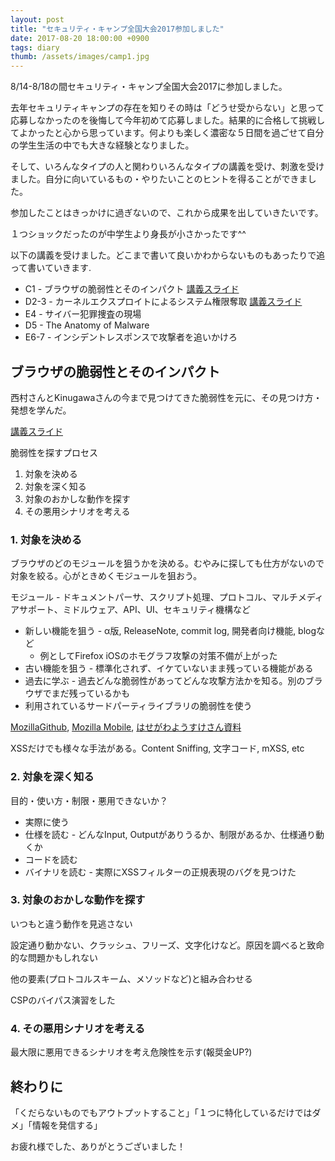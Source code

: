```yaml
---
layout: post
title: "セキュリティ・キャンプ全国大会2017参加しました"
date: 2017-08-20 18:00:00 +0900
tags: diary
thumb: /assets/images/camp1.jpg
---
```


8/14-8/18の間セキュリティ・キャンプ全国大会2017に参加しました。

去年セキュリティキャンプの存在を知りその時は「どうせ受からない」と思って応募しなかったのを後悔して今年初めて応募しました。結果的に合格して挑戦してよかったと心から思っています。何よりも楽しく濃密な５日間を過ごせて自分の学生生活の中でも大きな経験となりました。

そして、いろんなタイプの人と関わりいろんなタイプの講義を受け、刺激を受けました。自分に向いているもの・やりたいことのヒントを得ることができました。

参加したことはきっかけに過ぎないので、これから成果を出していきたいです。

１つショックだったのが中学生より身長が小さかったです^^

以下の講義を受けました。どこまで書いて良いかわからないものもあったりで追って書いていきます.

* C1 - ブラウザの脆弱性とそのインパクト [講義スライド](https://speakerdeck.com/nishimunea/burauzafalsecui-ruo-xing-tosofalseinpakuto)
* D2-3 - カーネルエクスプロイトによるシステム権限奪取 [講義スライド](https://speakerdeck.com/rkx1209/kaneruekusupuroitoniyorusisutemuquan-xian-duo-qu)
* E4 - サイバー犯罪捜査の現場
* D5 - The Anatomy of Malware
* E6-7 - インシデントレスポンスで攻撃者を追いかけろ

## ブラウザの脆弱性とそのインパクト
西村さんとKinugawaさんの今まで見つけてきた脆弱性を元に、その見つけ方・発想を学んだ。

[講義スライド](https://speakerdeck.com/nishimunea/burauzafalsecui-ruo-xing-tosofalseinpakuto)

脆弱性を探すプロセス

1. 対象を決める
2. 対象を深く知る
3. 対象のおかしな動作を探す
4. その悪用シナリオを考える

### 1. 対象を決める
ブラウザのどのモジュールを狙うかを決める。むやみに探しても仕方がないので対象を絞る。心がときめくモジュールを狙おう。

モジュール - ドキュメントパーサ、スクリプト処理、プロトコル、マルチメディアサポート、ミドルウェア、API、UI、セキュリティ機構など

* 新しい機能を狙う - α版, ReleaseNote, commit log, 開発者向け機能, blogなど
  * 例としてFirefox iOSのホモグラフ攻撃の対策不備が上がった
* 古い機能を狙う - 標準化されず、イケていないまま残っている機能がある
* 過去に学ぶ - 過去どんな脆弱性があってどんな攻撃方法かを知る。別のブラウザでまだ残っているかも
* 利用されているサードパーティライブラリの脆弱性を使う

[MozillaGithub](https://github.com/mozilla), [Mozilla Mobile](https://github.com/mozilla-mobile/firefox-ios), [はせがわようすけさん資料](http://utf-8.jp)

XSSだけでも様々な手法がある。Content Sniffing, 文字コード, mXSS, etc

### 2. 対象を深く知る
目的・使い方・制限・悪用できないか？

* 実際に使う
* 仕様を読む - どんなInput, Outputがありうるか、制限があるか、仕様通り動くか
* コードを読む
* バイナリを読む - 実際にXSSフィルターの正規表現のバグを見つけた

### 3. 対象のおかしな動作を探す
いつもと違う動作を見逃さない

設定通り動かない、クラッシュ、フリーズ、文字化けなど。原因を調べると致命的な問題かもしれない

他の要素(プロトコルスキーム、メソッドなど)と組み合わせる

CSPのバイパス演習をした

### 4. その悪用シナリオを考える
最大限に悪用できるシナリオを考え危険性を示す(報奨金UP?)


## 終わりに

「くだらないものでもアウトプットすること」「１つに特化しているだけではダメ」「情報を発信する」

お疲れ様でした、ありがとうございました！

